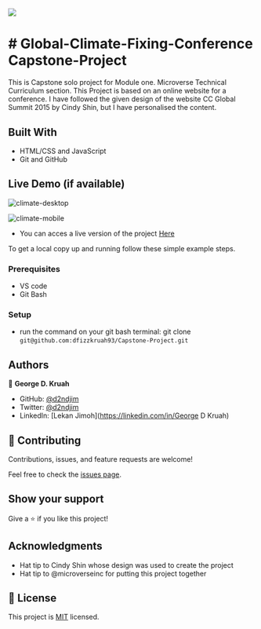 # ![](https://img.shields.io/badge/Microverse-blueviolet)

# # Global-Climate-Fixing-Conference Capstone-Project

This is  Capstone solo project for Module one. Microverse Technical Curriculum section. This Project is based on an online website for a conference. I have followed the given design of the website CC Global Summit 2015 by Cindy Shin, but I have personalised the content.


## Built With

- HTML/CSS and JavaScript
- Git and GitHub

## Live Demo (if available)
![climate-desktop](https://user-images.githubusercontent.com/18019955/158822213-57608178-24c3-49f0-a597-86872de89729.png)

![climate-mobile](https://user-images.githubusercontent.com/18019955/158822340-203183fa-cd49-450b-8ba1-1efc6c23a76a.png)


- You can acces a live version of the project [Here]()

To get a local copy up and running follow these simple example steps.

### Prerequisites
- VS code
- Git Bash
### Setup
- run the command on your git bash terminal: git clone `git@github.com:dfizzkruah93/Capstone-Project.git`
## Authors

👤 **George D. Kruah**

- GitHub: [@d2ndjim](https://github.com/dfizzkruah93)
- Twitter: [@d2ndjim](https://twitter.com/DKruah)
- LinkedIn: [Lekan Jimoh](https://linkedin.com/in/George D Kruah)
## 🤝 Contributing
Contributions, issues, and feature requests are welcome!

Feel free to check the [issues page](../../issues/).

## Show your support

Give a ⭐️ if you like this project!

## Acknowledgments

- Hat tip to Cindy Shin whose design was used to create the project
- Hat tip to @microverseinc for putting this project together
## 📝 License

This project is [MIT](./MIT.md) licensed.
